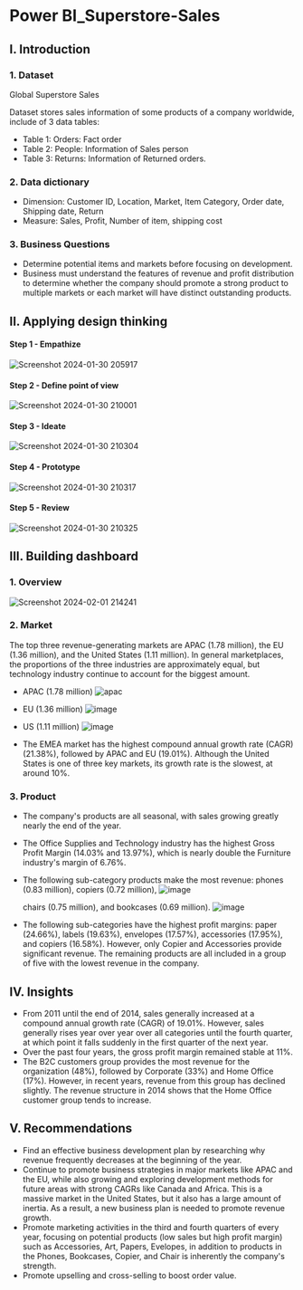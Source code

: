 # Power BI_Superstore-Sales

## I. Introduction
### 1. Dataset

Global Superstore Sales

Dataset stores sales information of some products of a company worldwide, include of 3 data tables:

- Table 1: Orders: Fact order
- Table 2: People: Information of Sales person
- Table 3: Returns: Information of Returned orders.

### 2. Data dictionary
- Dimension: Customer ID, Location, Market, Item Category, Order date, Shipping date, Return 
- Measure: Sales, Profit, Number of item, shipping cost

### 3. Business Questions
- Determine potential items and markets before focusing on development. 
- Business must understand the features of revenue and profit distribution to determine whether the company should promote a strong product to multiple markets or each market will have distinct outstanding products.

## II. Applying design thinking
#### Step 1 - Empathize
![Screenshot 2024-01-30 205917](https://github.com/MinhAnh99/PBI_Superstore-Sales/assets/74374068/538641d4-d142-458b-9831-14e0211bf16a)

#### Step 2 - Define point of view
![Screenshot 2024-01-30 210001](https://github.com/MinhAnh99/PBI_Superstore-Sales/assets/74374068/cce78ab6-cf3e-4341-8f2e-0f2f1aae001b)

#### Step 3 -  Ideate
![Screenshot 2024-01-30 210304](https://github.com/MinhAnh99/PBI_Superstore-Sales/assets/74374068/e6a87c51-ae86-4938-9756-4ffffea040b2)

#### Step 4 -  Prototype
![Screenshot 2024-01-30 210317](https://github.com/MinhAnh99/PBI_Superstore-Sales/assets/74374068/0e777ced-06d6-4614-ab4c-07394f9704a5)

#### Step 5 -  Review
![Screenshot 2024-01-30 210325](https://github.com/MinhAnh99/PBI_Superstore-Sales/assets/74374068/e7dd953b-1399-4e9e-8ab9-e48f9adcec81)

## III. Building dashboard
### 1. Overview
![Screenshot 2024-02-01 214241](https://github.com/MinhAnh99/Power-BI_Superstore-Sales/assets/74374068/efb48f0a-b355-4567-be78-0761b69c96d4)

### 2. Market
The top three revenue-generating markets are APAC (1.78 million), the EU (1.36 million), and the United States (1.11 million). In general marketplaces, the proportions of the three industries are approximately equal, but technology industry continue to account for the biggest amount.
- APAC (1.78 million)
![apac](https://github.com/MinhAnh99/Power-BI_Superstore-Sales/assets/74374068/81c8c260-480a-44ca-8bc7-3698581b841a)

- EU (1.36 million)
![image](https://github.com/MinhAnh99/Power-BI_Superstore-Sales/assets/74374068/d792f4a9-ae62-4a2c-8712-327a40913703)

- US (1.11 million)
![image](https://github.com/MinhAnh99/Power-BI_Superstore-Sales/assets/74374068/8b3cc411-f47d-4475-9805-e4c6d001a41a)


- The EMEA market has the highest compound annual growth rate (CAGR) (21.38%), followed by APAC and EU (19.01%). Although the United States is one of three key markets, its growth rate is the slowest, at around 10%.

### 3. Product
- The company's products are all seasonal, with sales growing greatly nearly the end of the year.
- The Office Supplies and Technology industry has the highest Gross Profit Margin (14.03% and 13.97%), which is nearly double the Furniture industry's margin of 6.76%.
- The following sub-category products make the most revenue: phones (0.83 million), copiers (0.72 million),
  ![image](https://github.com/MinhAnh99/Power-BI_Superstore-Sales/assets/74374068/63e48798-2075-498a-aed0-859dc7536ca6)
  
  chairs (0.75 million), and bookcases (0.69 million).
  ![image](https://github.com/MinhAnh99/Power-BI_Superstore-Sales/assets/74374068/e627a14e-966c-4e83-a66e-4f380dd43aff)

- The following sub-categories have the highest profit margins: paper (24.66%), labels (19.63%), envelopes (17.57%), accessories (17.95%), and copiers (16.58%). However, only Copier and Accessories provide significant revenue. The remaining products are all included in a group of five with the lowest revenue in the company.

## IV. Insights
- From 2011 until the end of 2014, sales generally increased at a compound annual growth rate (CAGR) of 19.01%. However, sales generally rises year over year over all categories until the fourth quarter, at which point it falls suddenly in the first quarter of the next year.
- Over the past four years, the gross profit margin remained stable at 11%.
- The B2C customers group provides the most revenue for the organization (48%), followed by Corporate (33%) and Home Office (17%). However, in recent years, revenue from this group has declined slightly. The revenue structure in 2014 shows that the Home Office customer group tends to increase.
 	
## V. Recommendations
- Find an effective business development plan by researching why revenue frequently decreases at the beginning of the year.
- Continue to promote business strategies in major markets like APAC and the EU, while also growing and exploring development methods for future areas with strong CAGRs like Canada and Africa. This is a massive market in the United States, but it also has a large amount of inertia. As a result, a new business plan is needed to promote revenue growth.
- Promote marketing activities in the third and fourth quarters of every year, focusing on potential products (low sales but high profit margin) such as Accessories, Art, Papers, Evelopes, in addition to products in the Phones, Bookcases, Copier, and Chair is inherently the company's strength.
- Promote upselling and cross-selling to boost order value.

